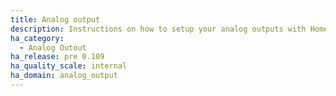 ```yaml
---
title: Analog output
description: Instructions on how to setup your analog outputs with Home Assistant.
ha_category:
  - Analog Outout
ha_release: pre 0.109
ha_quality_scale: internal
ha_domain: analog_output
---
```

